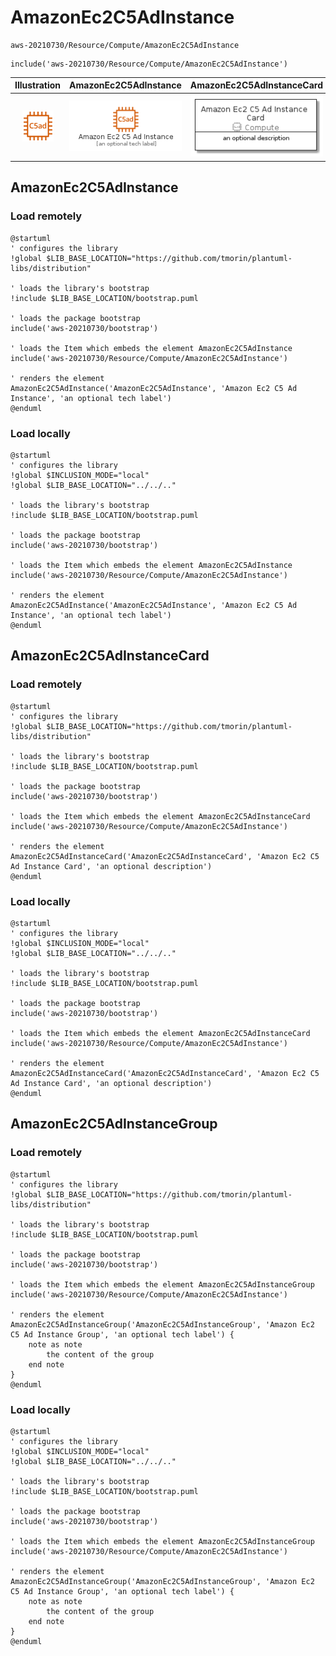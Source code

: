 # AmazonEc2C5AdInstance


```text
aws-20210730/Resource/Compute/AmazonEc2C5AdInstance
```

```text
include('aws-20210730/Resource/Compute/AmazonEc2C5AdInstance')
```



| Illustration | AmazonEc2C5AdInstance | AmazonEc2C5AdInstanceCard | AmazonEc2C5AdInstanceGroup |
| :---: | :---: | :---: | :---: |
| ![illustration for Illustration](../../../aws-20210730/Resource/Compute/AmazonEc2C5AdInstance.png) | ![illustration for AmazonEc2C5AdInstance](../../../aws-20210730/Resource/Compute/AmazonEc2C5AdInstance.Local.png) | ![illustration for AmazonEc2C5AdInstanceCard](../../../aws-20210730/Resource/Compute/AmazonEc2C5AdInstanceCard.Local.png) | ![illustration for AmazonEc2C5AdInstanceGroup](../../../aws-20210730/Resource/Compute/AmazonEc2C5AdInstanceGroup.Local.png) |




## AmazonEc2C5AdInstance

### Load remotely
```plantuml
@startuml
' configures the library
!global $LIB_BASE_LOCATION="https://github.com/tmorin/plantuml-libs/distribution"

' loads the library's bootstrap
!include $LIB_BASE_LOCATION/bootstrap.puml

' loads the package bootstrap
include('aws-20210730/bootstrap')

' loads the Item which embeds the element AmazonEc2C5AdInstance
include('aws-20210730/Resource/Compute/AmazonEc2C5AdInstance')

' renders the element
AmazonEc2C5AdInstance('AmazonEc2C5AdInstance', 'Amazon Ec2 C5 Ad Instance', 'an optional tech label')
@enduml
```

### Load locally
```plantuml
@startuml
' configures the library
!global $INCLUSION_MODE="local"
!global $LIB_BASE_LOCATION="../../.."

' loads the library's bootstrap
!include $LIB_BASE_LOCATION/bootstrap.puml

' loads the package bootstrap
include('aws-20210730/bootstrap')

' loads the Item which embeds the element AmazonEc2C5AdInstance
include('aws-20210730/Resource/Compute/AmazonEc2C5AdInstance')

' renders the element
AmazonEc2C5AdInstance('AmazonEc2C5AdInstance', 'Amazon Ec2 C5 Ad Instance', 'an optional tech label')
@enduml
```

## AmazonEc2C5AdInstanceCard

### Load remotely
```plantuml
@startuml
' configures the library
!global $LIB_BASE_LOCATION="https://github.com/tmorin/plantuml-libs/distribution"

' loads the library's bootstrap
!include $LIB_BASE_LOCATION/bootstrap.puml

' loads the package bootstrap
include('aws-20210730/bootstrap')

' loads the Item which embeds the element AmazonEc2C5AdInstanceCard
include('aws-20210730/Resource/Compute/AmazonEc2C5AdInstance')

' renders the element
AmazonEc2C5AdInstanceCard('AmazonEc2C5AdInstanceCard', 'Amazon Ec2 C5 Ad Instance Card', 'an optional description')
@enduml
```

### Load locally
```plantuml
@startuml
' configures the library
!global $INCLUSION_MODE="local"
!global $LIB_BASE_LOCATION="../../.."

' loads the library's bootstrap
!include $LIB_BASE_LOCATION/bootstrap.puml

' loads the package bootstrap
include('aws-20210730/bootstrap')

' loads the Item which embeds the element AmazonEc2C5AdInstanceCard
include('aws-20210730/Resource/Compute/AmazonEc2C5AdInstance')

' renders the element
AmazonEc2C5AdInstanceCard('AmazonEc2C5AdInstanceCard', 'Amazon Ec2 C5 Ad Instance Card', 'an optional description')
@enduml
```

## AmazonEc2C5AdInstanceGroup

### Load remotely
```plantuml
@startuml
' configures the library
!global $LIB_BASE_LOCATION="https://github.com/tmorin/plantuml-libs/distribution"

' loads the library's bootstrap
!include $LIB_BASE_LOCATION/bootstrap.puml

' loads the package bootstrap
include('aws-20210730/bootstrap')

' loads the Item which embeds the element AmazonEc2C5AdInstanceGroup
include('aws-20210730/Resource/Compute/AmazonEc2C5AdInstance')

' renders the element
AmazonEc2C5AdInstanceGroup('AmazonEc2C5AdInstanceGroup', 'Amazon Ec2 C5 Ad Instance Group', 'an optional tech label') {
    note as note
        the content of the group
    end note
}
@enduml
```

### Load locally
```plantuml
@startuml
' configures the library
!global $INCLUSION_MODE="local"
!global $LIB_BASE_LOCATION="../../.."

' loads the library's bootstrap
!include $LIB_BASE_LOCATION/bootstrap.puml

' loads the package bootstrap
include('aws-20210730/bootstrap')

' loads the Item which embeds the element AmazonEc2C5AdInstanceGroup
include('aws-20210730/Resource/Compute/AmazonEc2C5AdInstance')

' renders the element
AmazonEc2C5AdInstanceGroup('AmazonEc2C5AdInstanceGroup', 'Amazon Ec2 C5 Ad Instance Group', 'an optional tech label') {
    note as note
        the content of the group
    end note
}
@enduml
```


